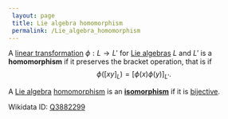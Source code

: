 ```yaml
---
 layout: page
 title: Lie algebra homomorphism
 permalink: /Lie_algebra_homomorphism
---
```


A [linear transformation](https://defsmath.github.io/DefsMath/linear_transformation) $\phi:L \to L'$ for [Lie algebras](https://defsmath.github.io/DefsMath/Lie_algebra) $L$ and $L'$ is a **homomorphism** if it preserves the bracket operation, that is if $$\phi([xy]_L) = [\phi(x)\phi(y)]_{L'}.$$

A [Lie algebra](https://defsmath.github.io/DefsMath/Lie_algebra) [homomorphism](https://defsmath.github.io/DefsMath/homomorphism) is an **[isomorphism](https://defsmath.github.io/DefsMath/isomorphism)** if it is [bijective](https://defsmath.github.io/DefsMath/bijective).

Wikidata ID: [Q3882299](https://www.wikidata.org/wiki/Q3882299)